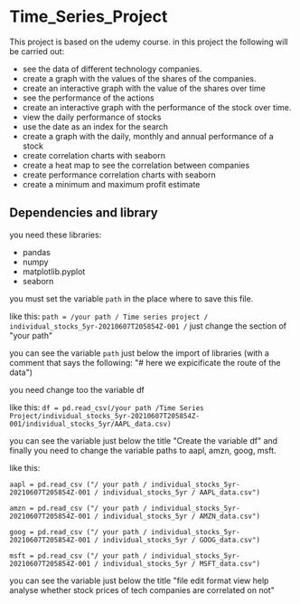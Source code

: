 # Time_Series_Project
This project is based on the udemy course. in this project the following will be carried out:
- see the data of different technology companies.
- create a graph with the values of the shares of the companies.
- create an interactive graph with the value of the shares over time
- see the performance of the actions
- create an interactive graph with the performance of the stock over time.
- view the daily performance of stocks
- use the date as an index for the search
- create a graph with the daily, monthly and annual performance of a stock
- create correlation charts with seaborn
- create a heat map to see the correlation between companies
- create performance correlation charts with seaborn
- create a minimum and maximum profit estimate

## Dependencies and library
you need these libraries:
- pandas
- numpy
- matplotlib.pyplot
- seaborn

you must set the variable `path` in the place where to save this file.

like this: `path = /your path / Time series project / individual_stocks_5yr-20210607T205854Z-001 /`
just change the section of "your path"

you can see the variable `path` just below the import of libraries (with a comment that says the following: "# here we expicificate the route of the data")

you need change too the variable df

like this: `df = pd.read_csv(/your path /Time Series Project/individual_stocks_5yr-20210607T205854Z-001/individual_stocks_5yr/AAPL_data.csv)`

you can see the variable just below the title
"Create the variable df"
and finally you need to change the variable paths to aapl, amzn, goog, msft.

like this:

`aapl = pd.read_csv ("/ your path / individual_stocks_5yr-20210607T205854Z-001 / individual_stocks_5yr / AAPL_data.csv")`

`amzn = pd.read_csv ("/ your path / individual_stocks_5yr-20210607T205854Z-001 / individual_stocks_5yr / AMZN_data.csv")`

`goog = pd.read_csv ("/ your path / individual_stocks_5yr-20210607T205854Z-001 / individual_stocks_5yr / GOOG_data.csv")`

`msft = pd.read_csv ("/ your path / individual_stocks_5yr-20210607T205854Z-001 / individual_stocks_5yr / MSFT_data.csv")`

you can see the variable just below the title
"file edit format view help analyse whether stock prices of tech companies are correlated on not"

